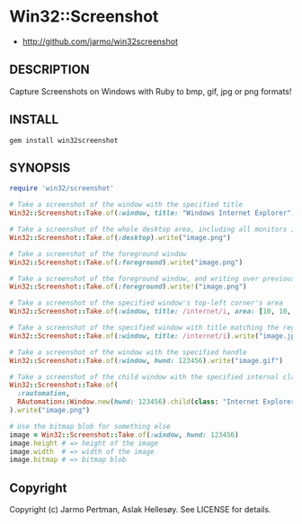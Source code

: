 # Win32::Screenshot

*  http://github.com/jarmo/win32screenshot


## DESCRIPTION

Capture Screenshots on Windows with Ruby to bmp, gif, jpg or png formats!

## INSTALL

```
gem install win32screenshot
```

## SYNOPSIS

```ruby
require 'win32/screenshot'

# Take a screenshot of the window with the specified title
Win32::Screenshot::Take.of(:window, title: "Windows Internet Explorer").write("image.bmp")

# Take a screenshot of the whole desktop area, including all monitors if multiple are connected
Win32::Screenshot::Take.of(:desktop).write("image.png")

# Take a screenshot of the foreground window
Win32::Screenshot::Take.of(:foreground).write("image.png")

# Take a screenshot of the foreground window, and writing over previous image if it exists
Win32::Screenshot::Take.of(:foreground).write!("image.png")

# Take a screenshot of the specified window's top-left corner's area
Win32::Screenshot::Take.of(:window, title: /internet/i, area: [10, 10, 20, 20]).write("image.jpg")

# Take a screenshot of the specified window with title matching the regular expression
Win32::Screenshot::Take.of(:window, title: /internet/i).write("image.jpg")

# Take a screenshot of the window with the specified handle
Win32::Screenshot::Take.of(:window, hwnd: 123456).write("image.gif")

# Take a screenshot of the child window with the specified internal class name
Win32::Screenshot::Take.of(
  :rautomation,
  RAutomation::Window.new(hwnd: 123456).child(class: "Internet Explorer_Server")
).write("image.png")

# Use the bitmap blob for something else
image = Win32::Screenshot::Take.of(:window, hwnd: 123456)
image.height # => height of the image
image.width  # => width of the image
image.bitmap # => bitmap blob
```

## Copyright

Copyright (c) Jarmo Pertman, Aslak Hellesøy. See LICENSE for details.
